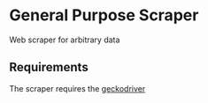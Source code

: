 # General Purpose Scraper
Web scraper for arbitrary data

## Requirements
The scraper requires the [geckodriver](https://github.com/mozilla/geckodriver/releases)
